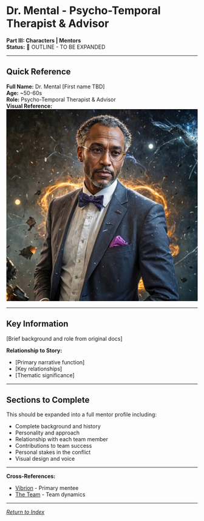 # Dr. Mental - Psycho-Temporal Therapist & Advisor

**Part III: Characters | Mentors**  
**Status:** 📝 OUTLINE - TO BE EXPANDED

---

## Quick Reference

**Full Name:** Dr. Mental [First name TBD]  
**Age:** ~50-60s  
**Role:** Psycho-Temporal Therapist & Advisor  
**Visual Reference:** ![Dr. Mental](../../../assets/character_portraits/Dr._Mental.jpg)

---

## Key Information

[Brief background and role from original docs]

**Relationship to Story:**
- [Primary narrative function]
- [Key relationships]
- [Thematic significance]

---

## Sections to Complete

This should be expanded into a full mentor profile including:
- Complete background and history
- Personality and approach
- Relationship with each team member
- Contributions to team success
- Personal stakes in the conflict
- Visual design and voice

---

**Cross-References:**
- [Vibrion](../Heroes/Vibrion.md) - Primary mentee
- [The Team](../../05_Factions/TheTeam.md) - Team dynamics

---

*[Return to Index](../../00_INDEX.md)*
